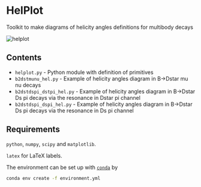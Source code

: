 # HelPlot

Toolkit to make diagrams of helicity angles definitions for multibody decays

![helplot](https://user-images.githubusercontent.com/31311235/226939991-f62ad6f8-96d2-4bb3-b490-8a06d3beb60d.png)

## Contents

* `helplot.py` - Python module with definition of primitives
* `b2dstmunu_hel.py` - Example of helicity angles diagram in B->Dstar mu nu decays
* `b2dstdspi_dstpi_hel.py` - Example of helicity angles diagram in B->Dstar Ds pi decays via the resonance in Dstar pi channel
* `b2dstdspi_dspi_hel.py` - Example of helicity angles diagram in B->Dstar Ds pi decays via the resonance in Ds pi channel

## Requirements 

`python`, `numpy`, `scipy` and `matplotlib`. 

`latex` for LaTeX labels.

The environment can be set up with [`conda`](https://conda.io/projects/conda/en/latest/user-guide/tasks/manage-environments.html) by
```bash
conda env create -f environment.yml
```
